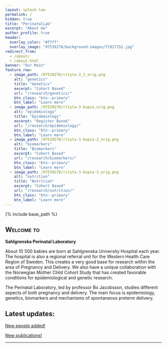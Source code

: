```yaml
---
layout: splash-low
permalink: /
hidden: true
title: "PerinatalLab"
excerpt: "About me"
author_profile: true
header:
  overlay_color: "#ffff"
  overlay_image: "97539278/background-images/71917152.jpg"
redirect_from: 
  - /about/
  - /about.html
banner: "Our Main"
feature_row:
  - image_path: /97539278/rityta-3_1_orig.png
    alt: "genetics"
    title: "Genetics"
    excerpt: "Cohort Based"
    url: "/research/genetics/"
    btn_class: "btn--primary"
    btn_label: "Learn more"
  - image_path: /97539278/rityta-3-kopia_orig.png
    alt: "epidemiology"
    title: "Epidemiology"
    excerpt: "Register Based"
    url: "/research/epidemiology/"
    btn_class: "btn--primary"
    btn_label: "Learn more"
  - image_path: /97539278/rityta-3-kopia-2_orig.png
    alt: "biomarkers"
    title: "Biomarkers"
    excerpt: "Cohort Based"
    url: "/research/biomarkers/"
    btn_class: "btn--primary"
    btn_label: "Learn more"      
  - image_path: /97539278/rityta-3-kopia-3_orig.png
    alt: "nutrition"
    title: "Nutrition"
    excerpt: "Cohort Based"
    url: "/research/nutrition/"
    btn_class: "btn--primary"
    btn_label: "Learn more"      
---
```

{% include base_path %}

<!-- <div><div id="380526382765341382" align="left" style="width: 100%; overflow-y: hidden;" class="wcustomhtml"><h1 id="Ytitle"> Welcome to </h1></div>
</div> -->

## <span style="font-variant:small-caps;"><span style="color:$green">**Welcome to**</span></span>
**Sahlgrenska Perinatal Laboratory**

About 10 500 babies are born at Sahlgrenska University Hospital each year. The hospital is also a regional referral unit for the Western Health Care Region of Sweden. This creates a very good base for research within the area of Pregnancy and Delivery. We also have a unique collaboration with the Norwegian Mother Child Cohort Study that has created favorable conditions for epidemiological and genetic research. 

The Perinatal Laboratory, led by professor Bo Jacobsson, studies different aspects of both pregnancy and delivery. The main focus is epidemiology, genetics, biomarkers and mechanisms of spontaneous preterm delivery.



## Latest updates: 
<p style="text-decoration:underline;"><a href="/perinatallab/people/">New people added!</a></p>

<p style="text-decoration:underline;"><a href="/perinatallab/publications/">New publications!</a></p> 


---------

